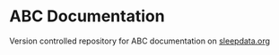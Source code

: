 ABC Documentation
=================

Version controlled repository for ABC documentation on [sleepdata.org](http://sleepdata.org/datasets/abc)
